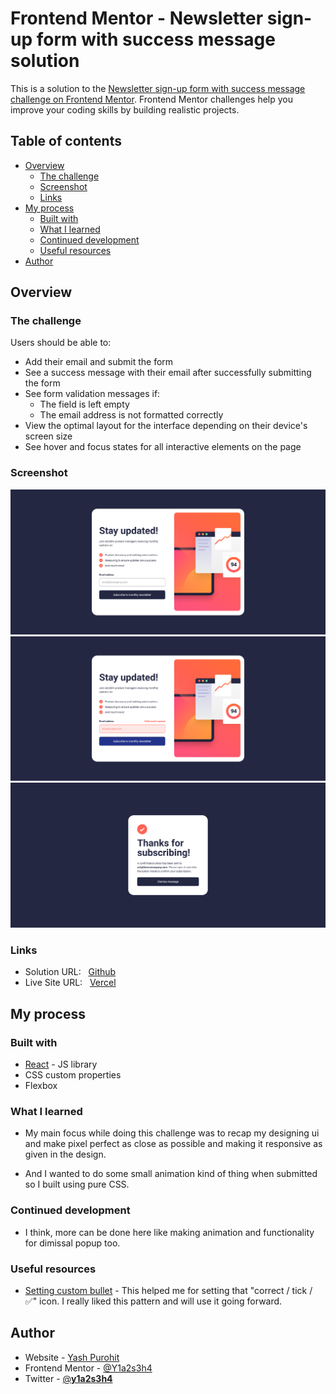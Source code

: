 # Frontend Mentor - Newsletter sign-up form with success message solution

This is a solution to the [Newsletter sign-up form with success message challenge on Frontend Mentor](https://www.frontendmentor.io/challenges/newsletter-signup-form-with-success-message-3FC1AZbNrv). Frontend Mentor challenges help you improve your coding skills by building realistic projects. 

## Table of contents

- [Overview](#overview)
  - [The challenge](#the-challenge)
  - [Screenshot](#screenshot)
  - [Links](#links)
- [My process](#my-process)
  - [Built with](#built-with)
  - [What I learned](#what-i-learned)
  - [Continued development](#continued-development)
  - [Useful resources](#useful-resources)
- [Author](#author)


## Overview

### The challenge

Users should be able to:

- Add their email and submit the form
- See a success message with their email after successfully submitting the form
- See form validation messages if:
  - The field is left empty
  - The email address is not formatted correctly
- View the optimal layout for the interface depending on their device's screen size
- See hover and focus states for all interactive elements on the page

### Screenshot

![](./src/assets/screenshot1.png)
![](./src/assets/screenshot2.png)
![](./src/assets/screenshot4.png)


### Links

- Solution URL: &nbsp; [Github](https://github.com/Y1a2s3h4/Newsletter-sign-up-form-with-success-message-solution)
- Live Site URL: &nbsp; [Vercel](https://your-live-site-url.com)

## My process

### Built with

- [React](https://reactjs.org/) - JS library
- CSS custom properties
- Flexbox

### What I learned

- My main focus while doing this challenge was to recap my designing ui and make pixel perfect as close as possible and making it responsive as given in the design.

- And I wanted to do some small animation kind of thing when submitted so I built using pure CSS.

### Continued development

- I think, more can be done here like making animation and functionality for dimissal popup too.



### Useful resources

- [Setting custom bullet](https://www.sitepoint.com/community/t/css-list-style-image-vertical-alignment-issue/5242) - This helped me for setting that "correct / tick / ✅" icon. I really liked this pattern and will use it going forward.


## Author

- Website - [Yash Purohit](https://yashpurohit.netlify.com/)
- Frontend Mentor - [@Y1a2s3h4](https://www.frontendmentor.io/profile/Y1a2s3h4)
- Twitter - [@__y1a2s3h4__](https://twitter.com/__y1a2s3h4__)


